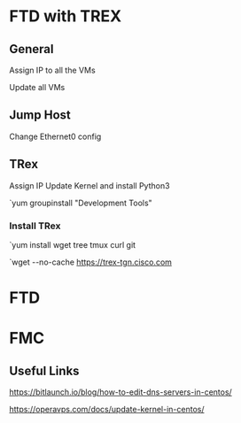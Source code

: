 # FTD with TREX

## General

Assign IP to all the VMs

Update all VMs

## Jump Host

Change Ethernet0 config

## TRex

Assign IP Update Kernel and install Python3

`yum groupinstall "Development Tools"

### Install TRex

`yum install wget tree tmux curl git

`wget --no-cache https://trex-tgn.cisco.com

# FTD

# FMC

## Useful Links

https://bitlaunch.io/blog/how-to-edit-dns-servers-in-centos/

https://operavps.com/docs/update-kernel-in-centos/

